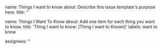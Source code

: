 name: Things I want to know
about: Describe this issue template's purpose here.
title: ''



name: Things I Want To Know
about: Add one item for each thing you want to know.
title: 'Thing I want to know: <file in title> [Thing I want to Knows]'
labels: want to know

assignees: ''